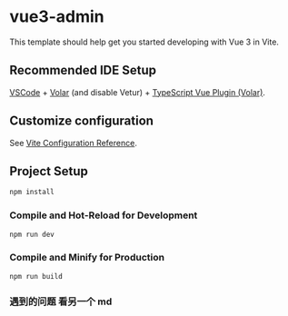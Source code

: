 <!--
 * @Author: SunBOY
 * @Date: 2022-10-25 17:58:01
 * @LastEditors: SunBOY
 * @LastEditTime: 2022-10-29 16:12:06
 * @FilePath: \README.md
 * @Description:
 * Copyright 2022 OBKoro1, All Rights Reserved.
 * 2022-10-25 17:58:01
-->

# vue3-admin

This template should help get you started developing with Vue 3 in Vite.

## Recommended IDE Setup

[VSCode](https://code.visualstudio.com/) + [Volar](https://marketplace.visualstudio.com/items?itemName=Vue.volar) (and disable Vetur) + [TypeScript Vue Plugin (Volar)](https://marketplace.visualstudio.com/items?itemName=Vue.vscode-typescript-vue-plugin).

## Customize configuration

See [Vite Configuration Reference](https://vitejs.dev/config/).

## Project Setup

```sh
npm install
```

### Compile and Hot-Reload for Development

```sh
npm run dev
```

### Compile and Minify for Production

```sh
npm run build
```

### 遇到的问题 看另一个 md

